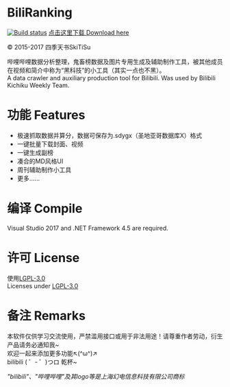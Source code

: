 # BiliRanking
[![Build status](https://ci.appveyor.com/api/projects/status/k2f82yqacurumah1?svg=true)](https://ci.appveyor.com/project/SkiTiSu/biliranking)  [点击这里下载 Download here](https://github.com/SkiTiSu/BiliRanking/releases)  
  
© 2015-2017 四季天书SkiTiSu  
  
哔哩哔哩数据分析整理，鬼畜榜数据及图片专用生成及辅助制作工具，被其他成员在视频和简介中称为“黑科技”的小工具（其实一点也不黑）。  
A data crawler and auxiliary production tool for Bilibili. Was used by Bilibili Kichiku Weekly Team.

# 功能 Features
* 极速抓取数据并算分，数据可保存为.sdygx（圣地亚哥数据库X）格式
* 一键批量下载封面、视频
* 一键生成副榜
* 凑合的MD风格UI
* 周刊辅助制作小工具
* 更多……

# 编译 Compile
Visual Studio 2017 and .NET Framework 4.5 are required.

# 许可 License
使用[LGPL-3.0](http://opensource.org/licenses/LGPL-3.0)  
Licenses under [LGPL-3.0](http://opensource.org/licenses/LGPL-3.0)

# 备注 Remarks
本软件仅供学习交流使用，严禁滥用接口或用于非法用途！请尊重作者劳动，衍生产品请务必通知我~  
欢迎一起来添加更多功能↖(^ω^)↗  
bilibili ( ゜- ゜)つロ 乾杯~  
  
*"bilibili"、"哔哩哔哩"及其logo等是上海幻电信息科技有限公司商标*